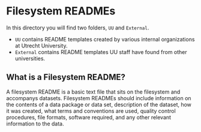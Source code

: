 # Filesystem READMEs

In this directory you will find two folders, `UU` and `External`. 

* `UU` contains README templates created by various internal organizations at Utrecht University.
* `External` contains README templates UU staff have found from other universities. 

## What is a Filesystem README?

A filesystem README is a basic text file that sits on the filesystem and accompanys datasets. Filesystem READMEs should include information on the contents of a data package or data set, description of the dataset, how it was created, what terms and conventions are used, quality control procedures, file formats, software required, and any other relevant information to the data. 